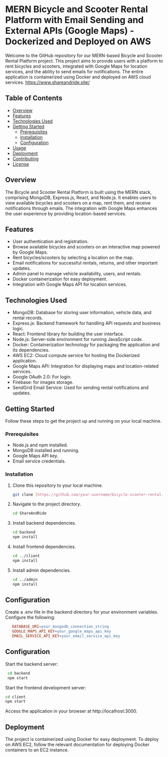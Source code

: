 # MERN Bicycle and Scooter Rental Platform with Email Sending and External APIs (Google Maps) - Dockerized and Deployed on AWS

Welcome to the GitHub repository for our MERN-based Bicycle and Scooter Rental Platform project. This project aims to provide users with a platform to rent bicycles and scooters, integrated with Google Maps for location services, and the ability to send emails for notifications. The entire application is containerized using Docker and deployed on AWS cloud services.
https://www.shareandride.site/

## Table of Contents

- [Overview](#overview)
- [Features](#features)
- [Technologies Used](#technologies-used)
- [Getting Started](#getting-started)
  - [Prerequisites](#prerequisites)
  - [Installation](#installation)
  - [Configuration](#configuration)
- [Usage](#usage)
- [Deployment](#deployment)
- [Contributing](#contributing)
- [License](#license)

## Overview

The Bicycle and Scooter Rental Platform is built using the MERN stack, comprising MongoDB, Express.js, React, and Node.js. It enables users to view available bicycles and scooters on a map, rent them, and receive notifications through emails. The integration with Google Maps enhances the user experience by providing location-based services.

## Features

- User authentication and registration.
- Browse available bicycles and scooters on an interactive map powered by Google Maps.
- Rent bicycles/scooters by selecting a location on the map.
- Email notifications for successful rentals, returns, and other important updates.
- Admin panel to manage vehicle availability, users, and rentals.
- Docker containerization for easy deployment.
- Integration with Google Maps API for location services.

## Technologies Used

- MongoDB: Database for storing user information, vehicle data, and rental records.
- Express.js: Backend framework for handling API requests and business logic.
- React: Frontend library for building the user interface.
- Node.js: Server-side environment for running JavaScript code.
- Docker: Containerization technology for packaging the application and its dependencies.
- AWS EC2: Cloud compute service for hosting the Dockerized application.
- Google Maps API: Integration for displaying maps and location-related services.
- Google OAuth 2.0: For login.
- Firebase: for images storage.
- SendGrid Email Service: Used for sending rental notifications and updates.

## Getting Started

Follow these steps to get the project up and running on your local machine.

### Prerequisites

- Node.js and npm installed.
- MongoDB installed and running.
- Google Maps API key.
- Email service credentials.

### Installation

1. Clone this repository to your local machine.
   ```bash
   git clone [https://github.com/your-username/bicycle-scooter-rental.git](https://github.com/Haim02/share-and-ride.git)
   
2. Navigate to the project directory.
   ```bash
   cd ShareAndRide
   
3. Install backend dependencies.
   ```bash
   cd backend
   npm install
   
4. Install frontend dependencies.
   ```bash
   cd ../client
   npm install
   
4. Install admin dependencies.
   ```bash
   cd ../admin
   npm install

## Configuration
Create a .env file in the backend directory for your environment variables. Configure the following:
 ```makefile
    DATABASE_URI=your_mongodb_connection_string
    GOOGLE_MAPS_API_KEY=your_google_maps_api_key
    EMAIL_SERVICE_API_KEY=your_email_service_api_key
```

## Configuration
 Start the backend server:
 ```bash
  cd backend
  npm start
```

Start the frontend development server:
  ```bash
  cd client
  npm start
  ```
Access the application in your browser at http://localhost:3000.

## Deployment
The project is containerized using Docker for easy deployment. To deploy on AWS EC2, follow the relevant documentation for deploying Docker containers to an EC2 instance.





